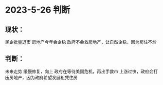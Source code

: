 

# 2023-5-26 判断
## 现状：
民企批量退市
房地产今年会企稳
政府不会救房地产，让自然企稳，因为房住不炒

## 判断：
未来走势
缓慢修复，向上
政府在等待美国危机，再出手救市
上涨过快，政府会打压房地产，因为政府希望发展租凭住房
